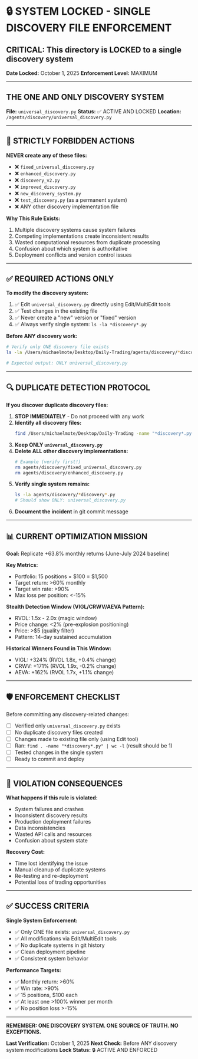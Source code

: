 # 🔒 SYSTEM LOCKED - SINGLE DISCOVERY FILE ENFORCEMENT

## CRITICAL: This directory is LOCKED to a single discovery system

**Date Locked:** October 1, 2025
**Enforcement Level:** MAXIMUM

---

## THE ONE AND ONLY DISCOVERY SYSTEM

**File:** `universal_discovery.py`
**Status:** ✅ ACTIVE AND LOCKED
**Location:** `/agents/discovery/universal_discovery.py`

---

## 🚫 STRICTLY FORBIDDEN ACTIONS

**NEVER create any of these files:**
- ❌ `fixed_universal_discovery.py`
- ❌ `enhanced_discovery.py`
- ❌ `discovery_v2.py`
- ❌ `improved_discovery.py`
- ❌ `new_discovery_system.py`
- ❌ `test_discovery.py` (as a permanent system)
- ❌ ANY other discovery implementation file

**Why This Rule Exists:**
1. Multiple discovery systems cause system failures
2. Competing implementations create inconsistent results
3. Wasted computational resources from duplicate processing
4. Confusion about which system is authoritative
5. Deployment conflicts and version control issues

---

## ✅ REQUIRED ACTIONS ONLY

**To modify the discovery system:**
1. ✅ Edit `universal_discovery.py` directly using Edit/MultiEdit tools
2. ✅ Test changes in the existing file
3. ✅ Never create a "new" version or "fixed" version
4. ✅ Always verify single system: `ls -la *discovery*.py`

**Before ANY discovery work:**
```bash
# Verify only ONE discovery file exists
ls -la /Users/michaelmote/Desktop/Daily-Trading/agents/discovery/*discovery*.py

# Expected output: ONLY universal_discovery.py
```

---

## 🔍 DUPLICATE DETECTION PROTOCOL

**If you discover duplicate discovery files:**

1. **STOP IMMEDIATELY** - Do not proceed with any work
2. **Identify all discovery files:**
   ```bash
   find /Users/michaelmote/Desktop/Daily-Trading -name "*discovery*.py" -type f | grep -v venv
   ```
3. **Keep ONLY `universal_discovery.py`**
4. **Delete ALL other discovery implementations:**
   ```bash
   # Example (verify first!)
   rm agents/discovery/fixed_universal_discovery.py
   rm agents/discovery/enhanced_discovery.py
   ```
5. **Verify single system remains:**
   ```bash
   ls -la agents/discovery/*discovery*.py
   # Should show ONLY: universal_discovery.py
   ```
6. **Document the incident** in git commit message

---

## 📊 CURRENT OPTIMIZATION MISSION

**Goal:** Replicate +63.8% monthly returns (June-July 2024 baseline)

**Key Metrics:**
- Portfolio: 15 positions × $100 = $1,500
- Target return: >60% monthly
- Target win rate: >90%
- Max loss per position: <-15%

**Stealth Detection Window (VIGL/CRWV/AEVA Pattern):**
- RVOL: 1.5x - 2.0x (magic window)
- Price change: <2% (pre-explosion positioning)
- Price: >$5 (quality filter)
- Pattern: 14-day sustained accumulation

**Historical Winners Found in This Window:**
- VIGL: +324% (RVOL 1.8x, +0.4% change)
- CRWV: +171% (RVOL 1.9x, -0.2% change)
- AEVA: +162% (RVOL 1.7x, +1.1% change)

---

## 🛡️ ENFORCEMENT CHECKLIST

Before committing any discovery-related changes:

- [ ] Verified only `universal_discovery.py` exists
- [ ] No duplicate discovery files created
- [ ] Changes made to existing file only (using Edit tool)
- [ ] Ran: `find . -name "*discovery*.py" | wc -l` (result should be 1)
- [ ] Tested changes in the single system
- [ ] Ready to commit and deploy

---

## 🚨 VIOLATION CONSEQUENCES

**What happens if this rule is violated:**
- System failures and crashes
- Inconsistent discovery results
- Production deployment failures
- Data inconsistencies
- Wasted API calls and resources
- Confusion about system state

**Recovery Cost:**
- Time lost identifying the issue
- Manual cleanup of duplicate systems
- Re-testing and re-deployment
- Potential loss of trading opportunities

---

## ✅ SUCCESS CRITERIA

**Single System Enforcement:**
- ✅ Only ONE file exists: `universal_discovery.py`
- ✅ All modifications via Edit/MultiEdit tools
- ✅ No duplicate systems in git history
- ✅ Clean deployment pipeline
- ✅ Consistent system behavior

**Performance Targets:**
- ✅ Monthly return: >60%
- ✅ Win rate: >90%
- ✅ 15 positions, $100 each
- ✅ At least one >100% winner per month
- ✅ No position loss >-15%

---

**REMEMBER: ONE DISCOVERY SYSTEM. ONE SOURCE OF TRUTH. NO EXCEPTIONS.**

**Last Verification:** October 1, 2025
**Next Check:** Before ANY discovery system modifications
**Lock Status:** 🔒 ACTIVE AND ENFORCED
